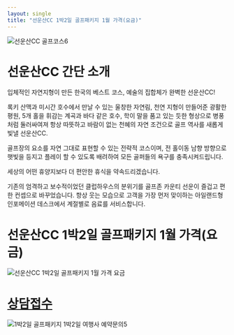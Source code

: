 ```yaml
---
layout: single
title: "선운산CC 1박2일 골프패키지 1월 가격(요금)"
---
```


![선운산CC 골프코스6](https://user-images.githubusercontent.com/96457511/147440029-a8adbc06-7d89-4a8a-8d58-47fc945ff521.jpg)


# 선운산CC 간단 소개
입체적인 자연지형이 만든 한국의 베스트 코스, 예술의 집합체가 완벽한 선운산CC!

록키 산맥과 미시간 호수에서 만날 수 있는 울창한 자연림, 천연 지형이 만들어준 광활한 평원, 5개 홀을 휘감는 계곡과 바다 같은 호수, 학이 말을 품고 있는 듯한 형상으로 병풍처럼 둘러싸여져 항상 따뜻하고 바람이 없는 천혜의 자연 조건으로 골프 역사를 새롭게 빛낼 선운산CC.

골프장의 요소를 자연 그대로 표현할 수 있는 전략적 코스이며, 전 홀이동 남향 방향으로 햇빛을 등지고 플레이 할 수 있도록 배려하여 모든 골퍼들의 욕구를 충족시켜드립니다.

세상의 어떤 휴양지보다 더 편안한 휴식을 약속드리겠습니다.

기존의 엄격하고 보수적이었던 클럽하우스의 분위기를 골프존 카운티 선운이 즐겁고 편한 컨셉으로 바꾸었습니다. 항상 웃는 모습으로 고객을 가장 먼저 맞이하는 아일랜드형 인포메이션 데스크에서 계절별로 음료를 서비스합니다.


# 선운산CC 1박2일 골프패키지 1월 가격(요금)

![선운산CC 1박2일 골프패키지 1월 가격 요금](https://user-images.githubusercontent.com/96457511/147439907-0889f495-053c-4c64-9b91-f86d3edfa917.PNG)

# [상담접수](http://www.1night2day.com/golf/detail.html?goods_no=259)

![1박2일 골프패키지 1박2일 여행사 예약문의5](https://user-images.githubusercontent.com/96457511/147439972-83261734-2820-4bd5-8898-ee74e44383ae.png)
